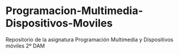 # Programacion-Multimedia-Dispositivos-Moviles
Repositorio de la asignatura Programación Multimedia y Dispositivos móviles 2º DAM
